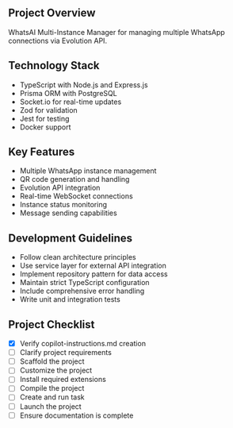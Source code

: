 <!-- WhatsAI Multi-Instance Manager - Workspace Instructions -->

## Project Overview
WhatsAI Multi-Instance Manager for managing multiple WhatsApp connections via Evolution API.

## Technology Stack
- TypeScript with Node.js and Express.js
- Prisma ORM with PostgreSQL
- Socket.io for real-time updates
- Zod for validation
- Jest for testing
- Docker support

## Key Features
- Multiple WhatsApp instance management
- QR code generation and handling
- Evolution API integration
- Real-time WebSocket connections
- Instance status monitoring
- Message sending capabilities

## Development Guidelines
- Follow clean architecture principles
- Use service layer for external API integration
- Implement repository pattern for data access
- Maintain strict TypeScript configuration
- Include comprehensive error handling
- Write unit and integration tests

## Project Checklist
- [x] Verify copilot-instructions.md creation
- [ ] Clarify project requirements
- [ ] Scaffold the project
- [ ] Customize the project
- [ ] Install required extensions
- [ ] Compile the project
- [ ] Create and run task
- [ ] Launch the project
- [ ] Ensure documentation is complete
